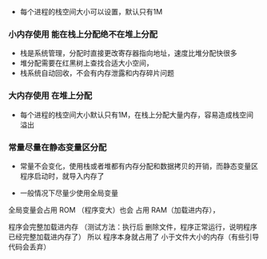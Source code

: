 * 每个进程的栈空间大小可以设置，默认只有1M

### 小内存使用 能在栈上分配绝不在堆上分配
* 栈是系统管理，分配时直接更改寄存器指向地址，速度比堆分配快很多
* 堆分配需要在红黑树上查找合适大小空间，
* 栈系统自动回收，不会有内存泄露和内存碎片问题

### 大内存使用 在堆上分配
* 每个进程的栈空间大小默认只有1M，在栈上分配大量内存，容易造成栈空间溢出

### 常量尽量在静态变量区分配
* 常量不会变化，使用栈或者堆都有内存分配和数据拷贝的开销，而静态变量区程序启动时，就导入内存了

* 一般情况下尽量少使用全局变量

全局变量会占用 ROM （程序变大）也会 占用 RAM（加载进内存），

程序会完整加载进内存 （测试方法：执行后 删除文件，程序正常运行，说明程序已经完整加载进内存了）
所以 程序本身就占用了 小于文件大小的内存（有些引导代码会丢弃）